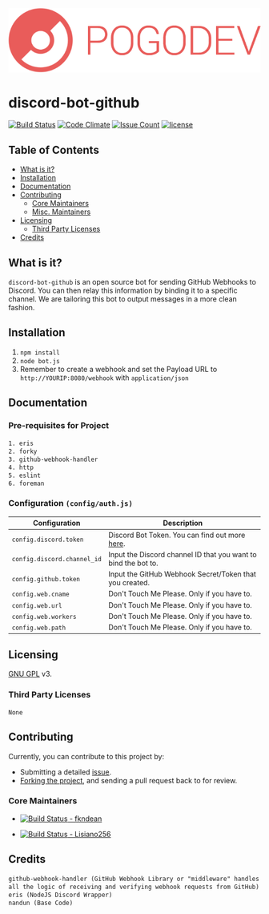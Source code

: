 [![POGODEV](https://github.com/pogodevorg/assets/blob/master/public/img/logo-github.png?raw=true)](https://pogodev.org)

# discord-bot-github
[![Build Status](https://travis-ci.org/pogodevorg/discord-bot-github.svg?branch=master)](https://travis-ci.org/pogodevorg/discord-bot-github) [![Code Climate](https://codeclimate.com/github/pogodevorg/discord-bot-github/badges/gpa.svg)](https://codeclimate.com/github/pogodevorg/discord-bot-github) [![Issue Count](https://codeclimate.com/github/pogodevorg/discord-bot-github/badges/issue_count.svg)](https://codeclimate.com/github/pogodevorg/discord-bot-github) [![license](https://img.shields.io/github/license/pogodevorg/discord-bot-github.svg?maxAge=2592000?style=flat-square)](https://github.com/pogodevorg/discord-bot-github/blob/master/LICENSE.md)

## Table of Contents

* [What is it?](#what-is-it)
* [Installation](#installation)
* [Documentation](#documentation)
* [Contributing](#contributing)
  * [Core Maintainers](#core-maintainers)
  * [Misc. Maintainers](#misc-maintainers)
* [Licensing](#licensing)
  * [Third Party Licenses](#third-party-licenses)
* [Credits](#credits)

## What is it?
`discord-bot-github` is an open source bot for sending GitHub Webhooks to Discord.
You can then relay this information by binding it to a specific channel. We are tailoring this bot to output messages in a more clean fashion.

## Installation
1. `npm install`
2. `node bot.js`
3. Remember to create a webhook and set the Payload URL to `http://YOURIP:8080/webhook` with `application/json`

## Documentation
### Pre-requisites for Project
	1. eris
	2. forky
	3. github-webhook-handler
	4. http
	5. eslint
	6. foreman
### Configuration `(config/auth.js)`
Configuration | Description
----------------|--------------
`config.discord.token` | Discord Bot Token. You can find out more [here](https://discordapp.com/developers/docs/topics/oauth2#bots).
`config.discord.channel_id` | Input the Discord channel ID that you want to bind the bot to.
`config.github.token` | Input the GitHub Webhook Secret/Token that you created.
`config.web.cname` | Don't Touch Me Please. Only if you have to.
`config.web.url` | Don't Touch Me Please. Only if you have to.
`config.web.workers` | Don't Touch Me Please. Only if you have to.
`config.web.path` | Don't Touch Me Please. Only if you have to.

## Licensing
[GNU GPL](https://github.com/pogodevorg/discord-bot-github/blob/master/LICENSE) v3.

### Third Party Licenses
    None

## Contributing
Currently, you can contribute to this project by:
* Submitting a detailed [issue](https://github.com/pogodevorg/discord-bot-github/issues/new).
* [Forking the project](https://github.com/pogodevorg/discord-bot-github/fork), and sending a pull request back to for review.

### Core Maintainers

* [![Build Status](https://github.com/fkndean.png?size=36) - fkndean](https://github.com/fkndean)

* [![Build Status](https://github.com/Lisiano256.png?size=36) - Lisiano256](https://github.com/Lisiano256)

## Credits
    github-webhook-handler (GitHub Webhook Library or "middleware" handles all the logic of receiving and verifying webhook requests from GitHub)
    eris (NodeJS Discord Wrapper)
    nandun (Base Code)
